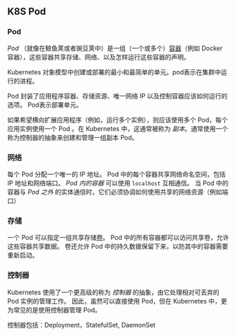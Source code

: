 ## K8S Pod

### Pod

*Pod* （就像在鲸鱼荚或者豌豆荚中）是一组（一个或多个）[容器](https://kubernetes.io/docs/concepts/overview/what-is-kubernetes/#why-containers)（例如 Docker 容器），这些容器共享存储、网络、以及怎样运行这些容器的声明。

Kubernetes 对象模型中创建或部署的最小和最简单的单元。pod表示在集群中运行的进程。

Pod 封装了应用程序容器、存储资源、唯一网络 IP 以及控制容器应该如何运行的选项。 Pod表示部署单元。

如果希望横向扩展应用程序（例如，运行多个实例），则应该使用多个 Pod，每个应用实例使用一个 Pod 。在 Kubernetes 中，这通常被称为 *副本*。通常使用一个称为控制器的抽象来创建和管理一组副本 Pod。

### 网络

每个 Pod 分配一个唯一的 IP 地址。 Pod 中的每个容器共享网络命名空间，包括 IP 地址和网络端口。 *Pod 内的容器* 可以使用 `localhost` 互相通信。 当 Pod 中的容器与 *Pod 之外* 的实体通信时，它们必须协调如何使用共享的网络资源（例如端口）

### 存储

一个 Pod 可以指定一组共享存储[卷](https://kubernetes.io/docs/concepts/storage/volumes/)。 Pod 中的所有容器都可以访问共享卷，允许这些容器共享数据。 卷还允许 Pod 中的持久数据保留下来，以防其中的容器需要重新启动。

### 控制器

Kubernetes 使用了一个更高级的称为 *控制器* 的抽象，由它处理相对可丢弃的 Pod 实例的管理工作。 因此，虽然可以直接使用 Pod，但在 Kubernetes 中，更为常见的是使用控制器管理 Pod。

控制器包括：Deployment，StatefulSet, DaemonSet



